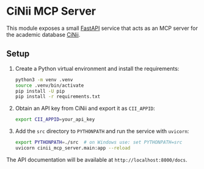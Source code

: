 # CiNii MCP Server

This module exposes a small [FastAPI](https://fastapi.tiangolo.com/) service that acts as an MCP server for the academic database [CiNii](https://ci.nii.ac.jp/).

## Setup

1. Create a Python virtual environment and install the requirements:
   ```bash
   python3 -m venv .venv
   source .venv/bin/activate
   pip install -U pip
   pip install -r requirements.txt
   ```

2. Obtain an API key from CiNii and export it as `CII_APPID`:
   ```bash
   export CII_APPID=your_api_key
   ```

3. Add the `src` directory to `PYTHONPATH` and run the service with `uvicorn`:
   ```bash
   export PYTHONPATH=./src  # on Windows use: set PYTHONPATH=src
   uvicorn cinii_mcp_server.main:app --reload
   ```

The API documentation will be available at `http://localhost:8000/docs`.
